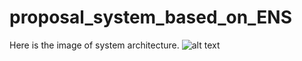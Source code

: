 # proposal_system_based_on_ENS
Here is the image of system architecture.
![alt text](https://github.com/shihchengpeng/proposal_system_based_on_ENS/blob/main/image/System%20Architecture.png)
